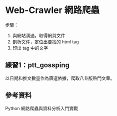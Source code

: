 # Web-Crawler 網路爬蟲
步驟：
1. 與網站溝通，取得網頁文件
2. 剖析文件，定位出要找的 html tag
3. 印出 tag 中的文字

## 練習1：ptt_gossping
以日期和推文數量作為篩選依據，爬取八卦版熱門文章。


## 參考資料
Python 網路爬蟲與資料分析入門實戰
